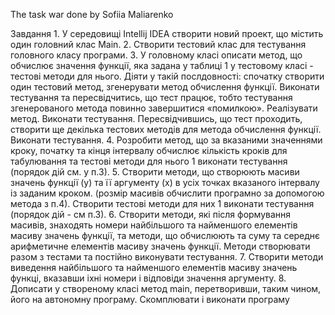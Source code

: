The task war done by Sofiia Maliarenko

Завдання
﻿﻿﻿1. У середовищі Intellij IDEA створити новий проект, що містить один головний клас Мain.
2. ﻿﻿﻿Створити тестовий клас для тестування головного класу програми.
﻿﻿﻿3. У головному класі описати метод, що обчислює значення функції, яка задана у таблиці 1 у тестовому класі - тестові методи для нього. Діяти у такій послдовності: спочатку створити один тестовий метод, згенерувати метод обчислення функції. Виконати тестування та пересвідчитись, що тест працює, тобто тестування згенерованого метода повинно завершитися «помилкою». Реалізувати метод. Виконати тестування. Пересвідчившись, що тест проходить, створити ще декілька тестових методів для метода обчислення функції. Виконати тестування.
﻿﻿﻿4. Розробити метод, що за вказаними значеннями кроку, початку та кінця інтервалу обчислює кількість кроків для табулювання та тестові методи для нього 1 виконати тестування (порядок дій см. у п.3).
﻿﻿﻿5. Створити методи, що створюють масиви значень функції (у) та її аргументу (х) в усіх точках вказаного інтервалу із заданим кроком. (розмір масивів обчислити програмно за допомогою метода з п.4). Створити тестові методи для них 1 виконати тестування (порядок дій - см п.3).
﻿﻿﻿6. Створити методи, які після формування масивів, знаходять номери найбільшого та найменшого елементів масиву значень функції, та методи, що обчислюють та суму та середнє арифметичне елементів масиву значень функції. Методи створювати разом з тестами та постійно виконувати тестування.
﻿﻿﻿7. Створити методи виведення найбільшого та найменшого елементів масиву значень функці, вказавши іхні номери і відповіди значення аргументу.
﻿﻿﻿8. Дописати у створеному класі метод main, перетворивши, таким чином, його на автономну програму. Скомплювати і виконати програму

